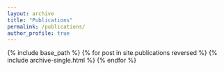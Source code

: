 ```yaml
---
layout: archive
title: "Publications"
permalink: /publications/
author_profile: true
---
```


{% include base_path %}
{% for post in site.publications reversed %}
  {% include archive-single.html %}
{% endfor %}